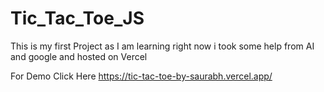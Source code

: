 # Tic_Tac_Toe_JS

This is my first Project as I am learning right now i took some help from AI and google and hosted on Vercel

For Demo Click Here https://tic-tac-toe-by-saurabh.vercel.app/
